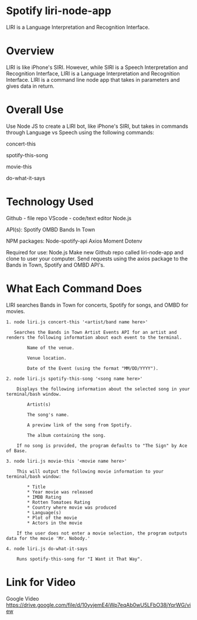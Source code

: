 # Spotify liri-node-app
LIRI is a Language Interpretation and Recognition Interface.

# Overview
LIRI is like iPhone's SIRI. However, while SIRI is a Speech Interpretation and Recognition Interface, LIRI is a Language Interpretation and Recognition Interface. LIRI is a command line node app that takes in parameters and gives data in return.

# Overall Use
Use Node JS to create a LIRI bot, like iPhone's SIRI, but takes in commands through Language vs Speech using the following commands:

concert-this

spotify-this-song

movie-this

do-what-it-says

# Technology Used
Github - file repo
VScode - code/text editor
Node.js

API(s):
Spotify
OMBD
Bands In Town

NPM packages:
Node-spotify-api
Axios
Moment
Dotenv

Required for use:
Node.js
Make new Github repo called liri-node-app and clone to user your computer.
Send requests using the axios package to the Bands in Town, Spotify and OMBD API's.

# What Each Command Does
LIRI searches Bands in Town for concerts, Spotify for songs, and OMBD for movies.
    
    1. node liri.js concert-this '<artist/band name here>'
       
       Searches the Bands in Town Artist Events API for an artist and renders the following information about each event to the terminal.

            Name of the venue.

            Venue location.

            Date of the Event (using the format "MM/DD/YYYY").
   
    2. node liri.js spotify-this-song '<song name here>'
        
        Displays the following information about the selected song in your terminal/bash window.

            Artist(s)

            The song's name.

            A preview link of the song from Spotify.

            The album containing the song.

        If no song is provided, the program defaults to "The Sign" by Ace of Base.

    3. node liri.js movie-this '<movie name here>'

        This will output the following movie information to your terminal/bash window:

            * Title
            * Year movie was released
            * IMDB Rating
            * Rotten Tomatoes Rating
            * Country where movie was produced
            * Language(s)
            * Plot of the movie
            * Actors in the movie
        
        If the user does not enter a movie selection, the program outputs data for the movie 'Mr. Nobody.'

    4. node liri.js do-what-it-says

        Runs spotify-this-song for "I Want it That Way".

# Link for Video
Google Video
https://drive.google.com/file/d/10yvjemE4iWp7eqAb0wU5LFbO38jYqrWG/view



 


